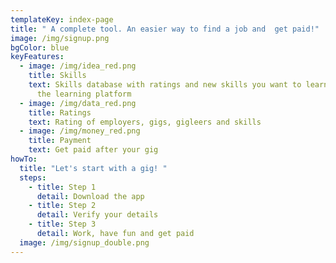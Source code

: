 ```yaml
---
templateKey: index-page
title: " A complete tool. An easier way to find a job and  get paid!"
image: /img/signup.png
bgColor: blue
keyFeatures:
  - image: /img/idea_red.png
    title: Skills
    text: Skills database with ratings and new skills you want to learn. Matched to
      the learning platform
  - image: /img/data_red.png
    title: Ratings
    text: Rating of employers, gigs, gigleers and skills
  - image: /img/money_red.png
    title: Payment
    text: Get paid after your gig
howTo:
  title: "Let's start with a gig! "
  steps:
    - title: Step 1
      detail: Download the app
    - title: Step 2
      detail: Verify your details
    - title: Step 3
      detail: Work, have fun and get paid
  image: /img/signup_double.png
---
```

